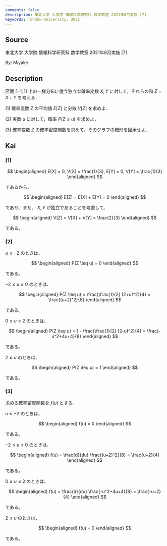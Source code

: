```yaml
---
comments: false
description: 東北大学 大学院 情報科学研究科 数学教室 2021年8月実施 [7]
keywords: Tohoku-University, 2021
---
```


## **Source**
東北大学 大学院 情報科学研究科 数学教室 2021年8月実施 \[7\]

By: Miyake

## **Description**
区間 $[−1,1]$ 上の一様分布に従う独立な確率変数 $X,Y$ に対して，それらの和 $Z=X+Y$ を考える．

(1) 確率変数 $Z$ の平均値 $E[Z]$ と分散 $V[Z]$ を求めよ．

(2) 実数 $u$ に対して，確率 $P(Z \le u)$ を求めよ．

(3) 確率変数 $Z$ の確率密度関数を求めて，そのグラフの概形を図示せよ．

## **Kai**
### (1)

$$
\begin{aligned}
E[X] = 0,
V[X] = \frac{1}{3},
E[Y] = 0,
V[Y] = \frac{1}{3}
\end{aligned}
$$

であるから、

$$
\begin{aligned}
E[Z] = E[X] + E[Y] = 0
\end{aligned}
$$

であり、また、 $X,Y$ が独立であることを考慮して、

$$
\begin{aligned}
V[Z] = V[X] + V[Y] = \frac{2}{3}
\end{aligned}
$$

である。

### (2)
$u \leq -2$ のときは、

$$
\begin{aligned}
P(Z \leq u) = 0
\end{aligned}
$$

である。

$-2 \leq u \leq 0$ のときは、

$$
\begin{aligned}
P(Z \leq u)
= \frac{\frac{1}{2} (2+u)^2}{4}
= \frac{(u+2)^2}{8}
\end{aligned}
$$

である。

$0 \leq u \leq 2$ のときは、

$$
\begin{aligned}
P(Z \leq u)
= 1 - \frac{\frac{1}{2} (2-u)^2}{4}
= \frac{-u^2+4u+4}{8}
\end{aligned}
$$

である。

$2 \leq u$ のときは、

$$
\begin{aligned}
P(Z \leq u) = 1
\end{aligned}
$$

である。

### (3)
求める確率密度関数を $f(u)$ とする。

$u \leq -2$ のときは、

$$
\begin{aligned}
f(u) = 0
\end{aligned}
$$

である。

$-2 \leq u \leq 0$ のときは、

$$
\begin{aligned}
f(u)
= \frac{d}{du} \frac{(u+2)^2}{8}
= \frac{u+2}{4}
\end{aligned}
$$

である。

$0 \leq u \leq 2$ のときは、

$$
\begin{aligned}
f(u)
= \frac{d}{du} \frac{-u^2+4u+4}{8}
= \frac{-u+2}{4}
\end{aligned}
$$

である。

$2 \leq u$ のときは、

$$
\begin{aligned}
f(u) = 0
\end{aligned}
$$

である。